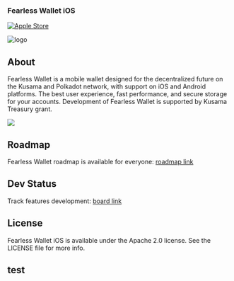 ### Fearless Wallet iOS
[![Apple Store](https://img.shields.io/badge/Apple%20Store-iOS-Silver?logo=apple)](https://apps.apple.com/us/app/fearless-wallet/id1537251089)

![logo](/docs/fearlesswallet_promo.png)

## About
Fearless Wallet is a mobile wallet designed for the decentralized future on the Kusama and Polkadot network, with support on iOS and Android platforms. The best user experience, fast performance, and secure storage for your accounts. Development of Fearless Wallet is supported by Kusama Treasury grant.

[![](https://img.shields.io/twitter/follow/FearlessWallet?label=Follow&style=social)](https://twitter.com/FearlessWallet)

## Roadmap
Fearless Wallet roadmap is available for everyone: [roadmap link](https://soramitsucoltd.aha.io/shared/97bc3006ee3c1baa0598863615cf8d14)

## Dev Status
Track features development: [board link](https://soramitsucoltd.aha.io/shared/343e5db57d53398e3f26d0048158c4a2)

## License

Fearless Wallet iOS is available under the Apache 2.0 license. See the LICENSE file for more info.

## test